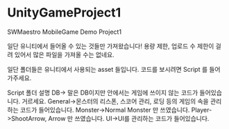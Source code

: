 # UnityGameProject1
SWMaestro MobileGame Demo Project1

일단 유니티에서 들어올 수 있는 것들만 가져왔습니다!
용량 제한, 업로드 수 제한이 걸려 있어서 많은 파일을 가져올 수는 없네요.

일단 폴더들은 유니티에서 사용되는 asset 들입니다.
코드를 보시려면 Script 를 들어가주세요.

Script 폴더 설명
DB-> 말은 DB이지만 안에서는 게임에 쓰이지 않는 코드가 들어있습니다. 거르세요.
General->몬스터의 리스폰, 스코어 관리, 로딩 등의 게임의 속을 관리하는 코드가 들어있습니다.
Monster->Normal Monster 만 쓰였습니다.
Player->ShootArrow, Arrow 만 쓰였습니다.
UI->UI를 관리하는 코드가 들어있습니다.
